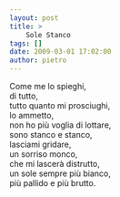 ```yaml
---
layout: post
title: >
    Sole Stanco
tags: []
date: 2009-03-01 17:02:00
author: pietro
---
```

Come me lo spieghi,<br/>di tutto,<br/>tutto quanto mi prosciughi,<br/>lo ammetto,<br/>non ho più voglia di lottare,<br/>sono stanco e stanco,<br/>lasciami gridare,<br/>un sorriso monco,<br/>che mi lascerà distrutto,<br/>un sole sempre più bianco,<br/>più pallido e più brutto.
